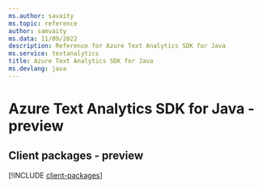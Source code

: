 ```yaml
---
ms.author: savaity
ms.topic: reference
author: samvaity
ms.data: 11/09/2022
description: Reference for Azure Text Analytics SDK for Java
ms.service: textanalytics
title: Azure Text Analytics SDK for Java
ms.devlang: java
---
```

# Azure Text Analytics SDK for Java - preview

## Client packages - preview
[!INCLUDE [client-packages](text-analytics-client-index.md)]